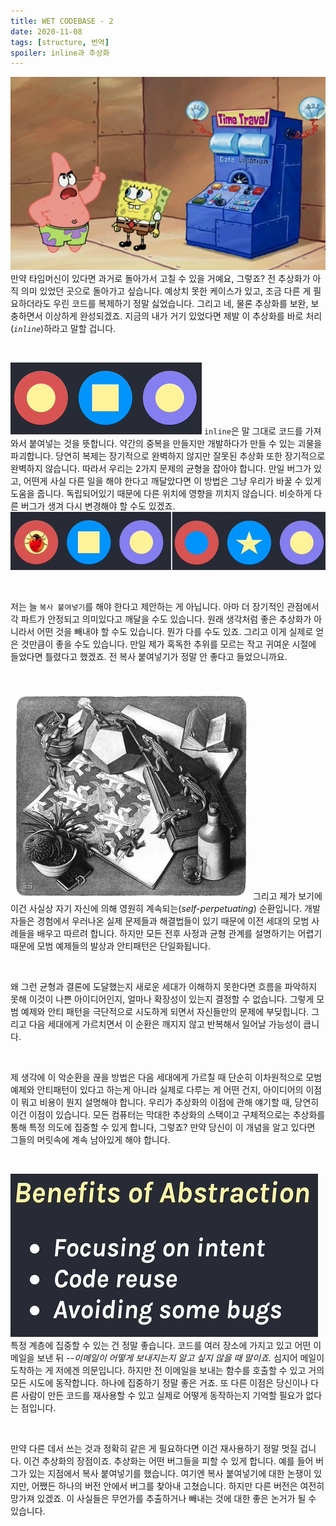 ```yaml
---
title: WET CODEBASE - 2
date: 2020-11-08
tags: [structure, 번역]
spoiler: inline과 추상화
---
```


![time machine](../assets/images/wet-base/time-travel.PNG)
만약 타임머신이 있다면 과거로 돌아가서 고칠 수 있을 거예요, 그렇죠? 전 추상화가 아직 의미 있었던 곳으로 돌아가고 싶습니다. 예상치 못한 케이스가 있고, 조금 다른 게 필요하더라도 우린 코드를 복제하기 정말 싫었습니다. 그리고 네, 물론 추상화를 보완, 보충하면서 이상하게 완성되겠죠. 지금의 내가 거기 있었다면 제발 이 추상화를 바로 처리(_`inline`_)하라고 말할 겁니다.

&nbsp;

![duplicate code](../assets/images/wet-base/duplicated-code.PNG)
`inline`은 말 그대로 코드를 가져와서 붙여넣는 것을 뜻합니다. 약간의 중복을 만들지만 개발하다가 만들 수 있는 괴물을 파괴합니다. 당연히 복제는 장기적으로 완벽하지 않지만 잘못된 추상화 또한 장기적으로 완벽하지 않습니다. 따라서 우리는 2가지 문제의 균형을 잡아야 합니다. 만일 버그가 있고, 어떤게 사실 다른 일을 해야 한다고 깨달았다면 이 방법은 그냥 우리가 바꿀 수 있게 도움을 줍니다. 독립되어있기 때문에 다른 위치에 영향을 끼치지 않습니다. 비슷하게 다른 버그가 생겨 다시 변경해야 할 수도 있겠죠.
![new changes](../assets/images/wet-base/inlined-code.jpg)

&nbsp;

저는 늘 `복사 붙여넣기`를 해야 한다고 제안하는 게 아닙니다. 아마 더 장기적인 관점에서 각 파트가 안정되고 의미있다고 깨달을 수도 있습니다. 원래 생각처럼 좋은 추상화가 아니라서 어떤 것을 빼내야 할 수도 있습니다. 뭔가 다를 수도 있죠. 그리고 이게 실제로 얻은 것만큼이 좋을 수도 있습니다. 만일 제가 혹독한 추위를 모르는 작고 귀여운 시절에 들었다면 틀렸다고 했겠죠. 전 복사 붙여넣기가 정말 안 좋다고 들었으니까요.

&nbsp;

![self perpetuating loop](../assets/images/wet-base/gen-to-gen.PNG)
그리고 제가 보기에 이건 사실상 자기 자신에 의해 영원히 계속되는(_self-perpetuating_) 순환입니다. 개발자들은 경험에서 우러나온 실제 문제들과 해결법들이 있기 때문에 이전 세대의 모범 사례들을 배우고 따르려 합니다. 하지만 모든 전후 사정과 균형 관계를 설명하기는 어렵기 때문에 모범 예제들의 발상과 안티패턴은 단일화됩니다.

&nbsp;

왜 그런 균형과 결론에 도달했는지 새로운 세대가 이해하지 못한다면 흐름을 파악하지 못해 이것이 나쁜 아이디어인지, 얼마나 확장성이 있는지 결정할 수 없습니다. 그렇게 모범 예제와 안티 패턴을 극단적으로 시도하게 되면서 자신들만의 문제에 부딪힙니다. 그리고 다음 세대에게 가르치면서 이 순환은 깨지지 않고 반복해서 일어날 가능성이 큽니다.

&nbsp;


제 생각에 이 악순환을 끊을 방법은 다음 세대에게 가르칠 때 단순히 이차원적으로 모범 예제와 안티패턴이 있다고 하는게 아니라 실제로 다루는 게 어떤 건지, 아이디어의 이점이 뭐고 비용이 뭔지 설명해야 합니다. 우리가 추상화의 이점에 관해 얘기할 때, 당연히 이건 이점이 있습니다. 모든 컴퓨터는 막대한 추상화의 스택이고 구체적으로는 추상화를 통해 특정 의도에 집중할 수 있게 합니다, 그렇죠? 만약 당신이 이 개념을 알고 있다면 그들의 머릿속에 계속 남아있게 해야 합니다.

&nbsp;

![benefits of abstraction](../assets/images/wet-base/benefits-of-abstraction.PNG)
특정 계층에 집중할 수 있는 건 정말 좋습니다. 코드를 여러 장소에 가지고 있고 어떤 이메일을 보낸 뒤 _--이메일이 어떻게 보내지는지 알고 싶지 않을 때 말이죠._ 심지어 메일이 도착하는 게 저에겐 의문입니다. 하지만 전 이메일을 보내는 함수를 호출할 수 있고 거의 모든 시도에 동작합니다. 하나에 집중하기 정말 좋은 거죠. 또 다른 이점은 당신이나 다른 사람이 만든 코드를 재사용할 수 있고 실제로 어떻게 동작하는지 기억할 필요가 없다는 점입니다.

&nbsp;

만약 다른 데서 쓰는 것과 정확히 같은 게 필요하다면 이건 재사용하기 정말 멋질 겁니다. 이건 추상화의 장점이죠. 추상화는 어떤 버그들을 피할 수 있게 합니다. 예를 들어 버그가 있는 지점에서 복사 붙여넣기를 했습니다. 여기엔 복사 붙여넣기에 대한 논쟁이 있지만, 어쨌든 하나의 버전 안에서 버그를 찾아내 고쳤습니다. 하지만 다른 버전은 여전히 망가져 있겠죠. 이 사실들은 무언가를 추출하거나 빼내는 것에 대한 좋은 논거가 될 수 있습니다.